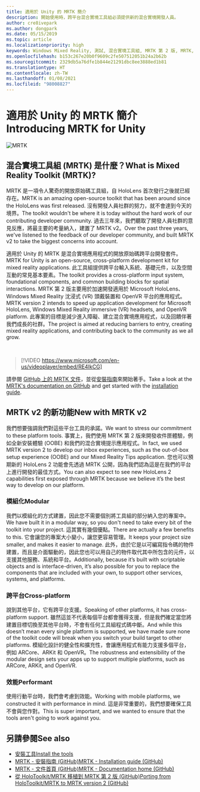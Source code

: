 ```yaml
---
title: 適用於 Unity 的 MRTK 簡介
description: 開始使用時，跨平台混合實境工具組必須提供新的混合實境開發人員。
author: cre8ivepark
ms.author: dongpark
ms.date: 05/15/2019
ms.topic: article
ms.localizationpriority: high
keywords: Windows Mixed Reality, 測試, 混合實境工具組, MRTK 第 2 版, MRTK, 工具, SDK, HoloLens, HoloLens 2, 混合實境頭戴式裝置, windows 混合實境頭戴式裝置, 虛擬實境頭戴式裝置, 跨平台
ms.openlocfilehash: b153c267e20b0f9609c2fe507512051b24a2b62b
ms.sourcegitcommit: 2329db5a76dfe1b844e21291dbc8ee3888ed1b81
ms.translationtype: HT
ms.contentlocale: zh-TW
ms.lasthandoff: 01/08/2021
ms.locfileid: "98008827"
---
```

# <a name="introducing-mrtk-for-unity"></a><span data-ttu-id="838a8-104">適用於 Unity 的 MRTK 簡介</span><span class="sxs-lookup"><span data-stu-id="838a8-104">Introducing MRTK for Unity</span></span>

![MRTK](../../design/images/MRTK_UX_Hero.png)

## <a name="what-is-mixed-reality-toolkit-mrtk"></a><span data-ttu-id="838a8-106">混合實境工具組 (MRTK) 是什麼？</span><span class="sxs-lookup"><span data-stu-id="838a8-106">What is Mixed Reality Toolkit (MRTK)?</span></span>

<span data-ttu-id="838a8-107">MRTK 是一項令人驚奇的開放原始碼工具組，自 HoloLens 首次發行之後就已經存在。</span><span class="sxs-lookup"><span data-stu-id="838a8-107">MRTK is an amazing open-source toolkit that has been around since the HoloLens was first released.</span></span> <span data-ttu-id="838a8-108">沒有開發人員社群的努力，就不會達到今天的境界。</span><span class="sxs-lookup"><span data-stu-id="838a8-108">The toolkit wouldn't be where it is today without the hard work of our contributing developer community.</span></span> <span data-ttu-id="838a8-109">過去三年來，我們聽取了開發人員社群的意見反應，將最主要的考量納入，建置了 MRTK v2。</span><span class="sxs-lookup"><span data-stu-id="838a8-109">Over the past three years, we've listened to the feedback of our developer community, and built MRTK v2 to take the biggest concerns into account.</span></span>  

<span data-ttu-id="838a8-110">適用於 Unity 的 MRTK 是混合實境應用程式的開放原始碼跨平台開發套件。</span><span class="sxs-lookup"><span data-stu-id="838a8-110">MRTK for Unity is an open-source, cross-platform development kit for mixed reality applications.</span></span> <span data-ttu-id="838a8-111">此工具組提供跨平台輸入系統、基礎元件，以及空間互動的常見基本要素。</span><span class="sxs-lookup"><span data-stu-id="838a8-111">The toolkit provides a cross-platform input system, foundational components, and common building blocks for spatial interactions.</span></span> <span data-ttu-id="838a8-112">MRTK 第 2 版主要用於加速開發適用於 Microsoft HoloLens、Windows Mixed Reality 沈浸式 (VR) 頭戴裝置和 OpenVR 平台的應用程式。</span><span class="sxs-lookup"><span data-stu-id="838a8-112">MRTK version 2 intends to speed up application development for Microsoft HoloLens, Windows Mixed Reality immersive (VR) headsets, and OpenVR platform.</span></span> <span data-ttu-id="838a8-113">此專案的目標是減少進入障礙、建立混合實境應用程式，以及回饋伴著我們成長的社群。</span><span class="sxs-lookup"><span data-stu-id="838a8-113">The project is aimed at reducing barriers to entry, creating mixed reality applications, and contributing back to the community as we all grow.</span></span>

<br>

> [!VIDEO https://www.microsoft.com/en-us/videoplayer/embed/RE4IkCG]

<span data-ttu-id="838a8-114">請參閱 [GitHub 上的 MRTK 文件](https://microsoft.github.io/MixedRealityToolkit-Unity/README.html)，並從[安裝指南](https://microsoft.github.io/MixedRealityToolkit-Unity/Documentation/Installation.html)來開始著手。</span><span class="sxs-lookup"><span data-stu-id="838a8-114">Take a look at the [MRTK's documentation on GitHub](https://microsoft.github.io/MixedRealityToolkit-Unity/README.html) and get started with the [installation guide](https://microsoft.github.io/MixedRealityToolkit-Unity/Documentation/Installation.html).</span></span>


## <a name="new-with-mrtk-v2"></a><span data-ttu-id="838a8-115">MRTK v2 的新功能</span><span class="sxs-lookup"><span data-stu-id="838a8-115">New with MRTK v2</span></span>

<span data-ttu-id="838a8-116">我們想要強調我們對這些平台工具的承諾。</span><span class="sxs-lookup"><span data-stu-id="838a8-116">We want to stress our commitment to these platform tools.</span></span>  <span data-ttu-id="838a8-117">事實上，我們使用 MRTK 第 2 版來開發收件匣體驗，例如全新安裝體驗 (OOBE) 和我們的混合實境提示應用程式。</span><span class="sxs-lookup"><span data-stu-id="838a8-117">In fact, we used MRTK version 2 to develop our inbox experiences, such as the out-of-box setup experience (OOBE) and our Mixed Reality Tips application.</span></span> <span data-ttu-id="838a8-118">您也可以預期新的 HoloLens 2 功能會先透過 MRTK 公開，因為我們認為這是在我們的平台上進行開發的最佳方式。</span><span class="sxs-lookup"><span data-stu-id="838a8-118">You can also expect to see new HoloLens 2 capabilities first exposed through MRTK because we believe it’s the best way to develop on our platform.</span></span> 

### <a name="modular"></a><span data-ttu-id="838a8-119">模組化</span><span class="sxs-lookup"><span data-stu-id="838a8-119">Modular</span></span>

<span data-ttu-id="838a8-120">我們以模組化的方式建置，因此您不需要個別將工具組的部分納入您的專案中。</span><span class="sxs-lookup"><span data-stu-id="838a8-120">We have built it in a modular way, so you don't need to take every bit of the toolkit into your project.</span></span>  <span data-ttu-id="838a8-121">這其實有幾個優點。</span><span class="sxs-lookup"><span data-stu-id="838a8-121">There are actually a few benefits to this.</span></span>  <span data-ttu-id="838a8-122">它會讓您的專案大小變小，讓您更容易管理。</span><span class="sxs-lookup"><span data-stu-id="838a8-122">It keeps your project size smaller, and makes it easier to manage.</span></span>  <span data-ttu-id="838a8-123">此外，由於它是以可編寫指令碼的物件建置，而且是介面驅動的，因此您也可以用自己的物件取代其中所包含的元件，以支援其他服務、系統和平台。</span><span class="sxs-lookup"><span data-stu-id="838a8-123">Additionally, because it’s built with scriptable objects and is interface-driven, it’s also possible for you to replace the components that are included with your own, to support other services, systems, and platforms.</span></span>

### <a name="cross-platform"></a><span data-ttu-id="838a8-124">跨平台</span><span class="sxs-lookup"><span data-stu-id="838a8-124">Cross-platform</span></span>

<span data-ttu-id="838a8-125">說到其他平台，它有跨平台支援。</span><span class="sxs-lookup"><span data-stu-id="838a8-125">Speaking of other platforms, it has cross-platform support.</span></span>  <span data-ttu-id="838a8-126">雖然這並不代表每個平台都會獲得支援，但是我們確定當您將建置目標切換至其他平台時，不會有任何工具組程式碼中斷。</span><span class="sxs-lookup"><span data-stu-id="838a8-126">And while this doesn’t mean every single platform is supported, we have made sure none of the toolkit code will break when you switch your build target to other platforms.</span></span>  <span data-ttu-id="838a8-127">模組化設計的健全性和擴充性，會讓應用程式有能力支援多個平台，例如 ARCore、ARKit 和 OpenVR。</span><span class="sxs-lookup"><span data-stu-id="838a8-127">The robustness and extensibility of the modular design sets your apps up to support multiple platforms, such as ARCore, ARKit, and OpenVR.</span></span>

### <a name="performant"></a><span data-ttu-id="838a8-128">效能</span><span class="sxs-lookup"><span data-stu-id="838a8-128">Performant</span></span>

<span data-ttu-id="838a8-129">使用行動平台時，我們會考慮到效能。</span><span class="sxs-lookup"><span data-stu-id="838a8-129">Working with mobile platforms, we constructed it with performance in mind.</span></span>  <span data-ttu-id="838a8-130">這是非常重要的，我們想要確保工具不會與您作對。</span><span class="sxs-lookup"><span data-stu-id="838a8-130">This is super important, and we wanted to ensure that the tools aren't going to work against you.</span></span>

## <a name="see-also"></a><span data-ttu-id="838a8-131">另請參閱</span><span class="sxs-lookup"><span data-stu-id="838a8-131">See also</span></span>

* [<span data-ttu-id="838a8-132">安裝工具</span><span class="sxs-lookup"><span data-stu-id="838a8-132">Install the tools</span></span>](../install-the-tools.md)
* [<span data-ttu-id="838a8-133">MRTK - 安裝指南 (GitHub)</span><span class="sxs-lookup"><span data-stu-id="838a8-133">MRTK - Installation guide (GitHub)</span></span>](https://microsoft.github.io/MixedRealityToolkit-Unity/Documentation/Installation.html)
* [<span data-ttu-id="838a8-134">MRTK - 文件首頁 (GitHub)</span><span class="sxs-lookup"><span data-stu-id="838a8-134">MRTK - Documentation home (GitHub)</span></span>](https://microsoft.github.io/MixedRealityToolkit-Unity/README.html)
* [<span data-ttu-id="838a8-135">從 HoloToolkit/MRTK 移植到 MRTK 第 2 版 (GitHub)</span><span class="sxs-lookup"><span data-stu-id="838a8-135">Porting from HoloToolkit/MRTK to MRTK version 2 (GitHub)</span></span>](https://microsoft.github.io/MixedRealityToolkit-Unity/Documentation/HTKToMRTKPortingGuide.html)
